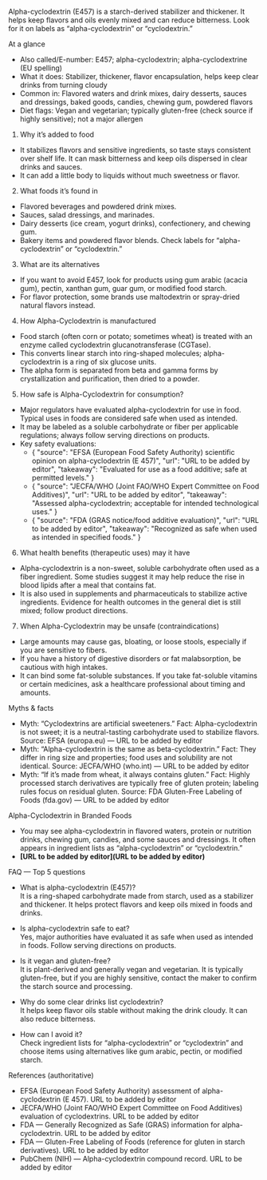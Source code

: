 Alpha-cyclodextrin (E457) is a starch-derived stabilizer and thickener. It helps keep flavors and oils evenly mixed and can reduce bitterness. Look for it on labels as “alpha-cyclodextrin” or “cyclodextrin.”

<!--more-->

At a glance
- Also called/E-number: E457; alpha-cyclodextrin; alpha-cyclodextrine (EU spelling)
- What it does: Stabilizer, thickener, flavor encapsulation, helps keep clear drinks from turning cloudy
- Common in: Flavored waters and drink mixes, dairy desserts, sauces and dressings, baked goods, candies, chewing gum, powdered flavors
- Diet flags: Vegan and vegetarian; typically gluten-free (check source if highly sensitive); not a major allergen

1) Why it’s added to food
- It stabilizes flavors and sensitive ingredients, so taste stays consistent over shelf life. It can mask bitterness and keep oils dispersed in clear drinks and sauces.
- It can add a little body to liquids without much sweetness or flavor.

2) What foods it’s found in
- Flavored beverages and powdered drink mixes.
- Sauces, salad dressings, and marinades.
- Dairy desserts (ice cream, yogurt drinks), confectionery, and chewing gum.
- Bakery items and powdered flavor blends. Check labels for “alpha-cyclodextrin” or “cyclodextrin.”

3) What are its alternatives
- If you want to avoid E457, look for products using gum arabic (acacia gum), pectin, xanthan gum, guar gum, or modified food starch.
- For flavor protection, some brands use maltodextrin or spray-dried natural flavors instead.

4) How Alpha-Cyclodextrin is manufactured
- Food starch (often corn or potato; sometimes wheat) is treated with an enzyme called cyclodextrin glucanotransferase (CGTase).
- This converts linear starch into ring-shaped molecules; alpha-cyclodextrin is a ring of six glucose units.
- The alpha form is separated from beta and gamma forms by crystallization and purification, then dried to a powder.

5) How safe is Alpha-Cyclodextrin for consumption?
- Major regulators have evaluated alpha-cyclodextrin for use in food. Typical uses in foods are considered safe when used as intended.
- It may be labeled as a soluble carbohydrate or fiber per applicable regulations; always follow serving directions on products.
- Key safety evaluations:
  - { "source": "EFSA (European Food Safety Authority) scientific opinion on alpha-cyclodextrin (E 457)", "url": "URL to be added by editor", "takeaway": "Evaluated for use as a food additive; safe at permitted levels." }
  - { "source": "JECFA/WHO (Joint FAO/WHO Expert Committee on Food Additives)", "url": "URL to be added by editor", "takeaway": "Assessed alpha-cyclodextrin; acceptable for intended technological uses." }
  - { "source": "FDA (GRAS notice/food additive evaluation)", "url": "URL to be added by editor", "takeaway": "Recognized as safe when used as intended in specified foods." }

6) What health benefits (therapeutic uses) may it have
- Alpha-cyclodextrin is a non-sweet, soluble carbohydrate often used as a fiber ingredient. Some studies suggest it may help reduce the rise in blood lipids after a meal that contains fat.
- It is also used in supplements and pharmaceuticals to stabilize active ingredients. Evidence for health outcomes in the general diet is still mixed; follow product directions.

7) When Alpha-Cyclodextrin may be unsafe (contraindications)
- Large amounts may cause gas, bloating, or loose stools, especially if you are sensitive to fibers.
- If you have a history of digestive disorders or fat malabsorption, be cautious with high intakes.
- It can bind some fat-soluble substances. If you take fat-soluble vitamins or certain medicines, ask a healthcare professional about timing and amounts.

Myths & facts
- Myth: “Cyclodextrins are artificial sweeteners.” Fact: Alpha-cyclodextrin is not sweet; it is a neutral-tasting carbohydrate used to stabilize flavors. Source: EFSA (europa.eu) — URL to be added by editor
- Myth: “Alpha-cyclodextrin is the same as beta-cyclodextrin.” Fact: They differ in ring size and properties; food uses and solubility are not identical. Source: JECFA/WHO (who.int) — URL to be added by editor
- Myth: “If it’s made from wheat, it always contains gluten.” Fact: Highly processed starch derivatives are typically free of gluten protein; labeling rules focus on residual gluten. Source: FDA Gluten-Free Labeling of Foods (fda.gov) — URL to be added by editor

Alpha-Cyclodextrin in Branded Foods
- You may see alpha-cyclodextrin in flavored waters, protein or nutrition drinks, chewing gum, candies, and some sauces and dressings. It often appears in ingredient lists as “alpha-cyclodextrin” or “cyclodextrin.”
- **[URL to be added by editor](URL to be added by editor)**

FAQ — Top 5 questions
- What is alpha-cyclodextrin (E457)?  
It is a ring-shaped carbohydrate made from starch, used as a stabilizer and thickener. It helps protect flavors and keep oils mixed in foods and drinks.

- Is alpha-cyclodextrin safe to eat?  
Yes, major authorities have evaluated it as safe when used as intended in foods. Follow serving directions on products.

- Is it vegan and gluten-free?  
It is plant-derived and generally vegan and vegetarian. It is typically gluten-free, but if you are highly sensitive, contact the maker to confirm the starch source and processing.

- Why do some clear drinks list cyclodextrin?  
It helps keep flavor oils stable without making the drink cloudy. It can also reduce bitterness.

- How can I avoid it?  
Check ingredient lists for “alpha-cyclodextrin” or “cyclodextrin” and choose items using alternatives like gum arabic, pectin, or modified starch.

References (authoritative)
- EFSA (European Food Safety Authority) assessment of alpha-cyclodextrin (E 457). URL to be added by editor
- JECFA/WHO (Joint FAO/WHO Expert Committee on Food Additives) evaluation of cyclodextrins. URL to be added by editor
- FDA — Generally Recognized as Safe (GRAS) information for alpha-cyclodextrin. URL to be added by editor
- FDA — Gluten-Free Labeling of Foods (reference for gluten in starch derivatives). URL to be added by editor
- PubChem (NIH) — Alpha-cyclodextrin compound record. URL to be added by editor
